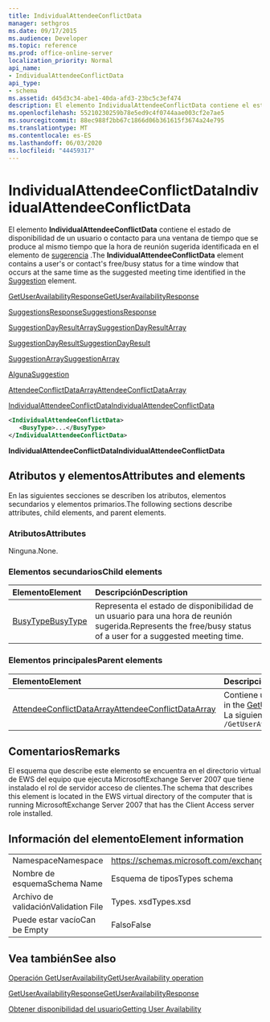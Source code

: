 ```yaml
---
title: IndividualAttendeeConflictData
manager: sethgros
ms.date: 09/17/2015
ms.audience: Developer
ms.topic: reference
ms.prod: office-online-server
localization_priority: Normal
api_name:
- IndividualAttendeeConflictData
api_type:
- schema
ms.assetid: d45d3c34-abe1-40da-afd3-23bc5c3ef474
description: El elemento IndividualAttendeeConflictData contiene el estado de disponibilidad de un usuario o contacto para una ventana de tiempo que se produce al mismo tiempo que la hora de reunión sugerida identificada en el elemento de sugerencia.
ms.openlocfilehash: 55210230259b78e5ed9c4f0744aae003cf2e7ae5
ms.sourcegitcommit: 88ec988f2bb67c1866d06b361615f3674a24e795
ms.translationtype: MT
ms.contentlocale: es-ES
ms.lasthandoff: 06/03/2020
ms.locfileid: "44459317"
---
```

# <a name="individualattendeeconflictdata"></a><span data-ttu-id="90f17-103">IndividualAttendeeConflictData</span><span class="sxs-lookup"><span data-stu-id="90f17-103">IndividualAttendeeConflictData</span></span>

<span data-ttu-id="90f17-104">El elemento **IndividualAttendeeConflictData** contiene el estado de disponibilidad de un usuario o contacto para una ventana de tiempo que se produce al mismo tiempo que la hora de reunión sugerida identificada en el elemento de [sugerencia](suggestion.md) .</span><span class="sxs-lookup"><span data-stu-id="90f17-104">The **IndividualAttendeeConflictData** element contains a user's or contact's free/busy status for a time window that occurs at the same time as the suggested meeting time identified in the [Suggestion](suggestion.md) element.</span></span> 
  
[<span data-ttu-id="90f17-105">GetUserAvailabilityResponse</span><span class="sxs-lookup"><span data-stu-id="90f17-105">GetUserAvailabilityResponse</span></span>](getuseravailabilityresponse.md)
  
[<span data-ttu-id="90f17-106">SuggestionsResponse</span><span class="sxs-lookup"><span data-stu-id="90f17-106">SuggestionsResponse</span></span>](suggestionsresponse.md)
  
[<span data-ttu-id="90f17-107">SuggestionDayResultArray</span><span class="sxs-lookup"><span data-stu-id="90f17-107">SuggestionDayResultArray</span></span>](suggestiondayresultarray.md)
  
[<span data-ttu-id="90f17-108">SuggestionDayResult</span><span class="sxs-lookup"><span data-stu-id="90f17-108">SuggestionDayResult</span></span>](suggestiondayresult.md)
  
[<span data-ttu-id="90f17-109">SuggestionArray</span><span class="sxs-lookup"><span data-stu-id="90f17-109">SuggestionArray</span></span>](suggestionarray.md)
  
[<span data-ttu-id="90f17-110">Alguna</span><span class="sxs-lookup"><span data-stu-id="90f17-110">Suggestion</span></span>](suggestion.md)
  
[<span data-ttu-id="90f17-111">AttendeeConflictDataArray</span><span class="sxs-lookup"><span data-stu-id="90f17-111">AttendeeConflictDataArray</span></span>](attendeeconflictdataarray.md)
  
[<span data-ttu-id="90f17-112">IndividualAttendeeConflictData</span><span class="sxs-lookup"><span data-stu-id="90f17-112">IndividualAttendeeConflictData</span></span>](individualattendeeconflictdata.md)
  
```xml
<IndividualAttendeeConflictData>
   <BusyType>...</BusyType>
</IndividualAttendeeConflictData>
```

 <span data-ttu-id="90f17-113">**IndividualAttendeeConflictData**</span><span class="sxs-lookup"><span data-stu-id="90f17-113">**IndividualAttendeeConflictData**</span></span>
## <a name="attributes-and-elements"></a><span data-ttu-id="90f17-114">Atributos y elementos</span><span class="sxs-lookup"><span data-stu-id="90f17-114">Attributes and elements</span></span>

<span data-ttu-id="90f17-115">En las siguientes secciones se describen los atributos, elementos secundarios y elementos primarios.</span><span class="sxs-lookup"><span data-stu-id="90f17-115">The following sections describe attributes, child elements, and parent elements.</span></span>
  
### <a name="attributes"></a><span data-ttu-id="90f17-116">Atributos</span><span class="sxs-lookup"><span data-stu-id="90f17-116">Attributes</span></span>

<span data-ttu-id="90f17-117">Ninguna.</span><span class="sxs-lookup"><span data-stu-id="90f17-117">None.</span></span>
  
### <a name="child-elements"></a><span data-ttu-id="90f17-118">Elementos secundarios</span><span class="sxs-lookup"><span data-stu-id="90f17-118">Child elements</span></span>

|<span data-ttu-id="90f17-119">**Elemento**</span><span class="sxs-lookup"><span data-stu-id="90f17-119">**Element**</span></span>|<span data-ttu-id="90f17-120">**Descripción**</span><span class="sxs-lookup"><span data-stu-id="90f17-120">**Description**</span></span>|
|:-----|:-----|
|[<span data-ttu-id="90f17-121">BusyType</span><span class="sxs-lookup"><span data-stu-id="90f17-121">BusyType</span></span>](busytype.md) <br/> |<span data-ttu-id="90f17-122">Representa el estado de disponibilidad de un usuario para una hora de reunión sugerida.</span><span class="sxs-lookup"><span data-stu-id="90f17-122">Represents the free/busy status of a user for a suggested meeting time.</span></span>  <br/> |
   
### <a name="parent-elements"></a><span data-ttu-id="90f17-123">Elementos principales</span><span class="sxs-lookup"><span data-stu-id="90f17-123">Parent elements</span></span>

|<span data-ttu-id="90f17-124">**Elemento**</span><span class="sxs-lookup"><span data-stu-id="90f17-124">**Element**</span></span>|<span data-ttu-id="90f17-125">**Descripción**</span><span class="sxs-lookup"><span data-stu-id="90f17-125">**Description**</span></span>|
|:-----|:-----|
|[<span data-ttu-id="90f17-126">AttendeeConflictDataArray</span><span class="sxs-lookup"><span data-stu-id="90f17-126">AttendeeConflictDataArray</span></span>](attendeeconflictdataarray.md) <br/> |<span data-ttu-id="90f17-127">Contiene una matriz de datos conflictivos para los asistentes identificados en el [GetUserAvailabilityRequest](getuseravailabilityrequest.md).</span><span class="sxs-lookup"><span data-stu-id="90f17-127">Contains an array of conflict data for attendees identified in the [GetUserAvailabilityRequest](getuseravailabilityrequest.md).</span></span>  <br/> <span data-ttu-id="90f17-128">La siguiente es la expresión XPath a este elemento:</span><span class="sxs-lookup"><span data-stu-id="90f17-128">The following is the XPath expression to this element:</span></span>  <br/>  `/GetUserAvailabilityResponse/SuggestionsResponse/SuggestionDayResultArray/SuggestionDayResult[i]/SuggestionArray/Suggestion[i]/AttendeeConflictDataArray` <br/> |
   
## <a name="remarks"></a><span data-ttu-id="90f17-129">Comentarios</span><span class="sxs-lookup"><span data-stu-id="90f17-129">Remarks</span></span>

<span data-ttu-id="90f17-130">El esquema que describe este elemento se encuentra en el directorio virtual de EWS del equipo que ejecuta MicrosoftExchange Server 2007 que tiene instalado el rol de servidor acceso de clientes.</span><span class="sxs-lookup"><span data-stu-id="90f17-130">The schema that describes this element is located in the EWS virtual directory of the computer that is running MicrosoftExchange Server 2007 that has the Client Access server role installed.</span></span>
  
## <a name="element-information"></a><span data-ttu-id="90f17-131">Información del elemento</span><span class="sxs-lookup"><span data-stu-id="90f17-131">Element information</span></span>

|||
|:-----|:-----|
|<span data-ttu-id="90f17-132">Namespace</span><span class="sxs-lookup"><span data-stu-id="90f17-132">Namespace</span></span>  <br/> |https://schemas.microsoft.com/exchange/services/2006/types  <br/> |
|<span data-ttu-id="90f17-133">Nombre de esquema</span><span class="sxs-lookup"><span data-stu-id="90f17-133">Schema Name</span></span>  <br/> |<span data-ttu-id="90f17-134">Esquema de tipos</span><span class="sxs-lookup"><span data-stu-id="90f17-134">Types schema</span></span>  <br/> |
|<span data-ttu-id="90f17-135">Archivo de validación</span><span class="sxs-lookup"><span data-stu-id="90f17-135">Validation File</span></span>  <br/> |<span data-ttu-id="90f17-136">Types. xsd</span><span class="sxs-lookup"><span data-stu-id="90f17-136">Types.xsd</span></span>  <br/> |
|<span data-ttu-id="90f17-137">Puede estar vacío</span><span class="sxs-lookup"><span data-stu-id="90f17-137">Can be Empty</span></span>  <br/> |<span data-ttu-id="90f17-138">Falso</span><span class="sxs-lookup"><span data-stu-id="90f17-138">False</span></span>  <br/> |
   
## <a name="see-also"></a><span data-ttu-id="90f17-139">Vea también</span><span class="sxs-lookup"><span data-stu-id="90f17-139">See also</span></span>



[<span data-ttu-id="90f17-140">Operación GetUserAvailability</span><span class="sxs-lookup"><span data-stu-id="90f17-140">GetUserAvailability operation</span></span>](getuseravailability-operation.md)
  
[<span data-ttu-id="90f17-141">GetUserAvailabilityResponse</span><span class="sxs-lookup"><span data-stu-id="90f17-141">GetUserAvailabilityResponse</span></span>](getuseravailabilityresponse.md)


[<span data-ttu-id="90f17-142">Obtener disponibilidad del usuario</span><span class="sxs-lookup"><span data-stu-id="90f17-142">Getting User Availability</span></span>](https://msdn.microsoft.com/library/d4133fcb-9b0f-4e6b-aadf-a389da83516a%28Office.15%29.aspx)

